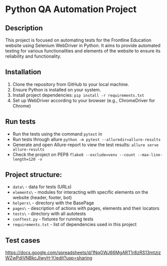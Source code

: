 # Python QA Automation Project

## Description
This project is focused on automating tests for the Frontline Education website using Selenium WebDriver in Python. It aims to provide automated testing for various functionalities and elements of the website to ensure its reliability and functionality.

## Installation
1. Clone the repository from GitHub to your local machine.
2. Ensure Python is installed on your system.
3. Install project dependencies: `pip install -r requirements.txt`
4. Set up WebDriver according to your browser (e.g., ChromeDriver for Chrome)

## Run tests
- Run the tests using the command `pytest` in 
- Run tests through allure `python -m pytest --alluredir=allure-results`
- Generate and open Allure-report to view the test results: `allure serve allure-results`
- Check the project on PEP8 `flake8 --exclude=venv --count --max-line-length=120 -v`

## Project structure:

* `data\` - data for tests (URLs)
* `elements\` - modules for interacting with specific elements on the website (header, footer, bot)
* `helpers\` - directory with the BasePage
* `pages\` - description of actions with pages, elements and their locators
* `tests\` - directory with all autotests
* `conftest.py` - fixtures for running tests
* `requirements.txt` - list of dependencies used in this project

## Test cases
https://docs.google.com/spreadsheets/d/1NqGWJ66MgART1r8zRS13mtzjzWZwPdiVNBkcJIwyH-Y/edit?usp=sharing